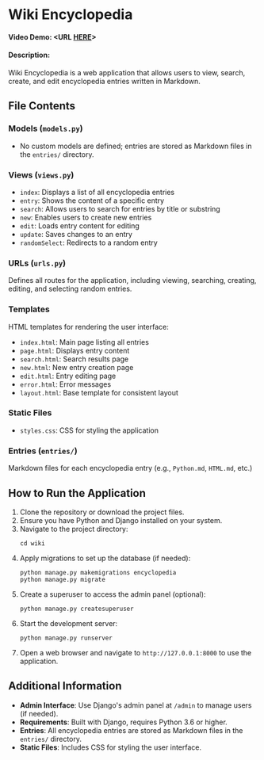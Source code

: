 # Wiki Encyclopedia
#### Video Demo: <URL [HERE](https://youtu.be/nR0r3UnYiAs)>
#### Description:
Wiki Encyclopedia is a web application that allows users to view, search, create, and edit encyclopedia entries written in Markdown.

## File Contents

### Models (`models.py`)
- No custom models are defined; entries are stored as Markdown files in the `entries/` directory.

### Views (`views.py`)
- `index`: Displays a list of all encyclopedia entries
- `entry`: Shows the content of a specific entry
- `search`: Allows users to search for entries by title or substring
- `new`: Enables users to create new entries
- `edit`: Loads entry content for editing
- `update`: Saves changes to an entry
- `randomSelect`: Redirects to a random entry

### URLs (`urls.py`)
Defines all routes for the application, including viewing, searching, creating, editing, and selecting random entries.

### Templates
HTML templates for rendering the user interface:
- `index.html`: Main page listing all entries
- `page.html`: Displays entry content
- `search.html`: Search results page
- `new.html`: New entry creation page
- `edit.html`: Entry editing page
- `error.html`: Error messages
- `layout.html`: Base template for consistent layout

### Static Files
- `styles.css`: CSS for styling the application

### Entries (`entries/`)
Markdown files for each encyclopedia entry (e.g., `Python.md`, `HTML.md`, etc.)

## How to Run the Application

1. Clone the repository or download the project files.
2. Ensure you have Python and Django installed on your system.
3. Navigate to the project directory:
   ```
   cd wiki
   ```
4. Apply migrations to set up the database (if needed):
   ```
   python manage.py makemigrations encyclopedia
   python manage.py migrate
   ```
5. Create a superuser to access the admin panel (optional):
   ```
   python manage.py createsuperuser
   ```
6. Start the development server:
   ```
   python manage.py runserver
   ```
7. Open a web browser and navigate to `http://127.0.0.1:8000` to use the application.

## Additional Information

- **Admin Interface**: Use Django's admin panel at `/admin` to manage users (if needed).
- **Requirements**: Built with Django, requires Python 3.6 or higher.
- **Entries**: All encyclopedia entries are stored as Markdown files in the `entries/` directory.
- **Static Files**: Includes CSS for styling the user interface.
